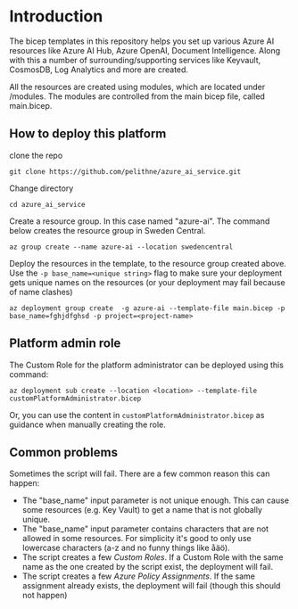# Introduction

The bicep templates in this repository helps you set up various Azure AI resources like Azure AI Hub, Azure OpenAI, Document Intelligence. Along with this a number of surrounding/supporting services like Keyvault, CosmosDB, Log Analytics and more are created.

All the resources are created using modules, which are located under /modules. The modules are controlled from the main bicep file, called main.bicep.

## How to deploy this platform
clone the repo
````
git clone https://github.com/pelithne/azure_ai_service.git
````

Change directory 
````
cd azure_ai_service
````

Create a resource group. In this case named "azure-ai". The command below creates the resource group in Sweden Central.
````
az group create --name azure-ai --location swedencentral
````


Deploy the resources in the template, to the resource group created above. Use the ````-p base_name=<unique string>```` flag to make sure your deployment gets unique names on the resources (or your deployment may fail because of name clashes)
````
az deployment group create  -g azure-ai --template-file main.bicep -p base_name=fghjdfghsd -p project=<project-name>
````

## Platform admin role
The Custom Role for the platform administrator can be deployed using this command:
````
az deployment sub create --location <location> --template-file customPlatformAdministrator.bicep
````
Or, you can use the content in ````customPlatformAdministrator.bicep```` as guidance when manually creating the role.


## Common problems
Sometimes the script will fail. There are a few common reason this can happen:

* The "base_name" input parameter is not unique enough. This can cause some resources (e.g. Key Vault) to get a name that is not globally unique.
* The "base_name" input parameter contains characters that are not allowed in some resources. For simplicity it's good to only use lowercase characters (a-z and no funny things like åäö).
* The script creates a few *Custom Roles*. If a Custom Role with the same name as the one created by the script exist, the deployment will fail.
* The script creates a few *Azure Policy Assignments*. If the same assignment already exists, the deployment will fail (though this should not happen)
